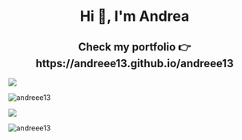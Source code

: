 <h1 align="center">Hi 👋, I'm Andrea</h1>

<h2 align="center">Check my portfolio 👉 https://andreee13.github.io/andreee13</h2>

![](https://komarev.com/ghpvc/?username=andreee13)

<p><img align="center" src="https://github-readme-stats.vercel.app/api/top-langs?username=andreee13&show_icons=true&locale=en&layout=compact" alt="andreee13" /></p>

![](https://github-readme-stats.vercel.app/api?username=andreee13&show_icons=true)

<p><img align="center" src="https://github-readme-streak-stats.herokuapp.com/?user=andreee13&" alt="andreee13" /></p>
